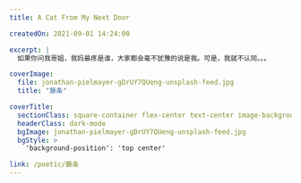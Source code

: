 ```yaml
---
title: A Cat From My Next Door

createdOn: 2021-09-01 14:24:00

excerpt: |
  如果你问我哥姐，我妈最疼是谁，大家都会毫不犹豫的说是我。可是，我就不认同。。。

coverImage:
  file: jonathan-pielmayer-gDrUY7QUeng-unsplash-feed.jpg
  title: "藤条"

coverTitle:
  sectionClass: square-container flex-center text-center image-background
  headerClass: dark-mode
  bgImage: jonathan-pielmayer-gDrUY7QUeng-unsplash-feed.jpg
  bgStyle: >
    'background-position': 'top center'

link: /poetic/藤条
---
```

